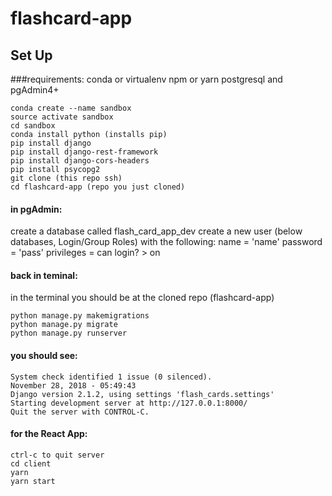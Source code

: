 # flashcard-app

## Set Up

###requirements:
conda or virtualenv
npm or yarn
postgresql and pgAdmin4+

```
conda create --name sandbox
source activate sandbox
cd sandbox
conda install python (installs pip)
pip install django
pip install django-rest-framework
pip install django-cors-headers
pip install psycopg2
git clone (this repo ssh)
cd flashcard-app (repo you just cloned)
```

#### in pgAdmin:
create a database called flash_card_app_dev
create a new user (below databases, Login/Group Roles) with the following:
  name = 'name'
  password = 'pass'
  privileges = can login? > on
  
#### back in teminal:
in the terminal you should be at the cloned repo (flashcard-app)
```
python manage.py makemigrations
python manage.py migrate
python manage.py runserver
```

#### you should see:
```
System check identified 1 issue (0 silenced).
November 28, 2018 - 05:49:43
Django version 2.1.2, using settings 'flash_cards.settings'
Starting development server at http://127.0.0.1:8000/
Quit the server with CONTROL-C.
```

#### for the React App:
```
ctrl-c to quit server
cd client
yarn
yarn start
```
